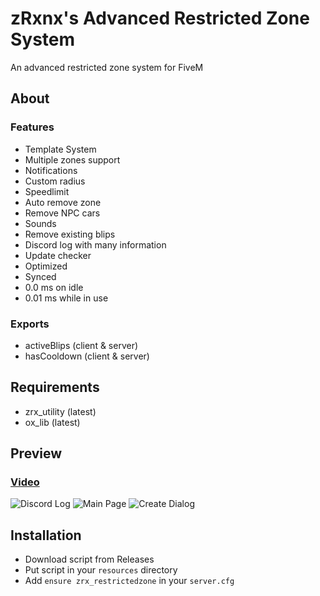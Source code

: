 # zRxnx's Advanced Restricted Zone System

An advanced restricted zone system for FiveM

## About

### Features

- Template System
- Multiple zones support
- Notifications
- Custom radius
- Speedlimit
- Auto remove zone
- Remove NPC cars
- Sounds
- Remove existing blips
- Discord log with many information
- Update checker
- Optimized
- Synced
- 0.0 ms on idle
- 0.01 ms while in use

### Exports

- activeBlips (client & server)
- hasCooldown (client & server)

## Requirements

- zrx_utility (latest)
- ox_lib (latest)

## Preview

### [Video](https://youtu.be/bmdL6-26QG4?si=4xS4-2oidb3b9u2L)

![Discord Log](https://i.imgur.com/TDfftS2.png)
![Main Page](https://i.imgur.com/Cg9kLhG.png)
![Create Dialog](https://i.imgur.com/kyJq56v.png)

## Installation

- Download script from Releases
- Put script in your `resources` directory
- Add `ensure zrx_restrictedzone` in your `server.cfg`
